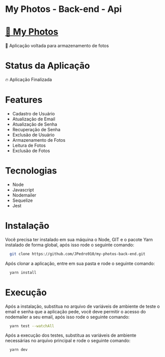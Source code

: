 # My Photos - Back-end - Api

# <a href="https://my-photos-jp-dev.herokuapp.com/">🔗 My Photos</a>
<p>🚀 Aplicação voltada para armazenamento de fotos</p>

# Status da Aplicação
<p>🔥 Aplicação Finalizada</p>

# Features
- Cadastro de Usuário
- Atualização de Email
- Atualização de Senha
- Recuperação de Senha
- Exclusão de Usuário
- Armazenamento de Fotos
- Leitura de Fotos
- Exclusão de Fotos

# Tecnologias
- Node
- Javascript
- Nodemailer
- Sequelize
- Jest

# Instalação

Você precisa ter instalado em sua máquina o Node, GIT e o pacote Yarn instalado de forma global, após isso rode o seguinte comando: 
```sh
  git clone https://github.com/JPedro910/my-photos-back-end.git
```
Após clonar a aplicação, entre em sua pasta e rode o seguinte comando:
```sh
  yarn install
```
# Execução

Após a instalação, substitua no arquivo de variáveis de ambiente de teste o email e senha que a aplicação pede, você deve permitir o acesso do nodemailer a seu email, após isso rode o seguinte comando:
```sh
  yarn test --watchAll
```
Após a execução dos testes, substitua as variáveis de ambiente necessárias no arquivo principal e rode o seguinte comando:
```sh
  yarn dev
```
